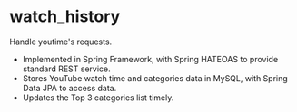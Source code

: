 # watch_history

Handle youtime's requests.

- Implemented in Spring Framework, with Spring HATEOAS to provide standard REST service.
- Stores YouTube watch time and categories data in MySQL, with Spring Data JPA to access data.
- Updates the Top 3 categories list timely.
